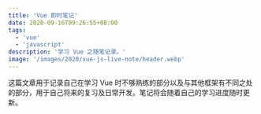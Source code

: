 ```yaml
---
title: 'Vue 即时笔记'
date: 2020-09-16T09:26:55+08:00
tags:
  - 'vue'
  - 'javascript'
description: '学习 Vue 之随笔记录。'
image: '/images/2020/vue-js-live-note/header.webp'
---
```


这篇文章用于记录自己在学习 Vue 时不够熟练的部分以及与其他框架有不同之处的部分，用于自己将来的复习及日常开发。笔记将会随着自己的学习进度随时更新。

<!--more-->
